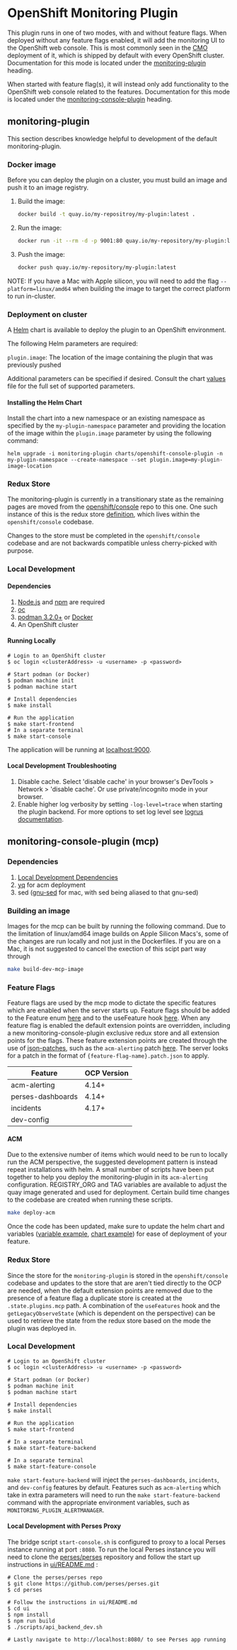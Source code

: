 # OpenShift Monitoring Plugin

This plugin runs in one of two modes, with and without feature flags. When deployed without any feature flags enabled, it will add the monitoring UI to the OpenShift web console. This is most commonly seen in the [CMO](https://github.com/openshift/cluster-monitoring-operator) deployment of it, which is shipped by default with every OpenShift cluster. Documentation for this mode is located under the [monitoring-plugin](#monitoring-plugin) heading.

When started with feature flag(s), it will instead only add functionality to the OpenShift web console related to the features. Documentation for this mode is located under the [monitoring-console-plugin](#monitoring-console-plugin) heading.

## monitoring-plugin

This section describes knowledge helpful to development of the default monitoring-plugin.

### Docker image

Before you can deploy the plugin on a cluster, you must build an image and push it to an image registry.

1. Build the image:

   ```sh
   docker build -t quay.io/my-repositroy/my-plugin:latest .
   ```

2. Run the image:

   ```sh
   docker run -it --rm -d -p 9001:80 quay.io/my-repository/my-plugin:latest
   ```

3. Push the image:

   ```sh
   docker push quay.io/my-repository/my-plugin:latest
   ```

NOTE: If you have a Mac with Apple silicon, you will need to add the flag `--platform=linux/amd64` when building the image to target the correct platform to run in-cluster.

### Deployment on cluster

A [Helm](https://helm.sh) chart is available to deploy the plugin to an OpenShift environment.

The following Helm parameters are required:

`plugin.image`: The location of the image containing the plugin that was previously pushed

Additional parameters can be specified if desired. Consult the chart [values](charts/openshift-console-plugin/values.yaml) file for the full set of supported parameters.

#### Installing the Helm Chart

Install the chart into a new namespace or an existing namespace as specified by the `my-plugin-namespace` parameter and providing the location of the image within the `plugin.image` parameter by using the following command:

```shell
helm upgrade -i monitoring-plugin charts/openshift-console-plugin -n my-plugin-namespace --create-namespace --set plugin.image=my-plugin-image-location
```

### Redux Store

The monitoring-plugin is currently in a transitionary state as the remaining pages are moved from the [openshift/console](https://github.com/openshift/console) repo to this one. One such instance of this is the redux store [definition](https://github.com/openshift/console/blob/master/frontend/public/reducers/observe.ts), which lives within the `openshift/console` codebase.

Changes to the store must be completed in the `openshift/console` codebase and are not backwards compatible unless cherry-picked with purpose.

### Local Development

#### Dependencies

1. [Node.js](https://nodejs.org/en/) and [npm](https://www.npmjs.com/) are required
2. [oc](https://mirror.openshift.com/pub/openshift-v4/clients/oc/4.4/)
3. [podman 3.2.0+](https://podman.io) or [Docker](https://www.docker.com)
4. An OpenShift cluster

#### Running Locally

```
# Login to an OpenShift cluster
$ oc login <clusterAddress> -u <username> -p <password>

# Start podman (or Docker)
$ podman machine init
$ podman machine start

# Install dependencies
$ make install

# Run the application
$ make start-frontend
# In a separate terminal
$ make start-console
```

The application will be running at [localhost:9000](http://localhost:9000/).

#### Local Development Troubleshooting

1. Disable cache. Select 'disable cache' in your browser's DevTools > Network > 'disable cache'. Or use private/incognito mode in your browser.
2. Enable higher log verbosity by setting `-log-level=trace` when starting the plugin backend. For more options to set log level see [logrus documentation](https://github.com/sirupsen/logrus?tab=readme-ov-file#level-logging).

## monitoring-console-plugin (mcp)

### Dependencies
1. [Local Development Dependencies](README#Dependencies)
2. [yq](https://github.com/mikefarah/yq) for acm deployment
3. sed ([gnu-sed](https://formulae.brew.sh/formula/gnu-sed) for mac, with sed being aliased to that gnu-sed)


### Building an image
Images for the mcp can be built by running the following command. Due to the limitation of linux/amd64 image builds on Apple Silicon Macs's, some of the changes are run locally and not just in the Dockerfiles. If you are on a Mac, it is not suggested to cancel the exection of this scipt part way through

```bash
make build-dev-mcp-image
```

### Feature Flags

Feature flags are used by the mcp mode to dictate the specific features which are enabled when the server starts up. Feature flags should be added to the Feature enum [here](pkg/server.go) and to the useFeature hook [here](web/src/components/hooks/useFeatures.ts). When any feature flag is enabled the default extension points are overridden, including a new monitoring-console-plugin exclusive redux store and all extension points for the flags. These feature extension points are created through the use of [json-patches](https://datatracker.ietf.org/doc/html/rfc6902), such as the `acm-alerting` patch [here](config/acm-alerting.patch.json). The server looks for a patch in the format of `{feature-flag-name}.patch.json` to apply.

| Feature           | OCP Version |
|-------------------|-------------|
| acm-alerting      | 4.14+       |
| perses-dashboards | 4.14+       |
| incidents         | 4.17+       |
| dev-config        |             |

#### ACM

Due to the extensive number of items which would need to be run to locally run the ACM perspective, the suggested development pattern is instead repeat installations with helm. A small number of scripts have been put together to help you deploy the monitoring-plugin in its `acm-alerting` configuration. REGISTRY_ORG and TAG variables are available to adjust the quay image generated and used for deployment. Certain build time changes to the codebase are created when running these scripts.

```bash
make deploy-acm
```

Once the code has been updated, make sure to update the helm chart and variables ([variable example](https://github.com/openshift/monitoring-plugin/blob/main/charts/openshift-console-plugin/values.yaml#L32), [chart example](https://github.com/openshift/monitoring-plugin/blob/main/charts/openshift-console-plugin/templates/deployment.yaml#L49)) for ease of deployment of your feature.

### Redux Store

Since the store for the `monitoring-plugin` is stored in the `openshift/console` codebase and updates to the store that are aren't tied directly to the OCP are needed, when the default extension points are removed due to the presence of a feature flag a duplicate store is created at the `.state.plugins.mcp` path. A combination of the `useFeatures` hook and the `getLegacyObserveState` (which is dependent on the perspective) can be used to retrieve the state from the redux store based on the mode the plugin was deployed in.

### Local Development

```
# Login to an OpenShift cluster
$ oc login <clusterAddress> -u <username> -p <password>

# Start podman (or Docker)
$ podman machine init
$ podman machine start

# Install dependencies
$ make install

# Run the application
$ make start-frontend

# In a separate terminal
$ make start-feature-backend

# In a separate terminal
$ make start-feature-console
```

`make start-feature-backend` will inject the `perses-dashboards`, `incidents`, and `dev-config` features by default. Features such as `acm-alerting` which take in extra parameters will need to run the `make start-feature-backend` command with the appropriate environment variables, such as `MONITORING_PLUGIN_ALERTMANAGER`.

#### Local Development with Perses Proxy 
The bridge script `start-console.sh` is configured to proxy to a local Perses instance running at port `:8080`. To run the local Perses instance you will need to clone the [perses/perses](https://github.com/perses/perses) repository and follow the start up instructions in [ui/README.md](https://github.com/perses/perses/blob/63601751674403f626d1dea3dec168bdad0ef1c7/ui/README.md) :

```
# Clone the perses/perses repo 
$ git clone https://github.com/perses/perses.git
$ cd perses

# Follow the instructions in ui/README.md
$ cd ui 
$ npm install 
$ npm run build
$ ./scripts/api_backend_dev.sh

# Lastly navigate to http://localhost:8080/ to see Perses app running 
```